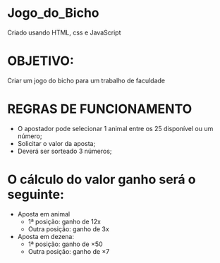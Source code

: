 # Jogo_do_Bicho
 
Criado usando HTML, css e JavaScript

# OBJETIVO:
Criar um jogo do bicho para um trabalho de faculdade

# REGRAS DE FUNCIONAMENTO

 - O apostador pode selecionar 1 animal entre os 25 disponível ou um número;
 - Solicitar o valor da aposta;
 - Deverá ser sorteado 3 números;

# O cálculo do valor ganho será o seguinte:

- Aposta em animal
  - 1ª posição: ganho de 12x
  - Outra posição: ganho de 3x
- Aposta em dezena:
  - 1ª posição: ganho de ×50
  - Outra posição: ganho de ×7


